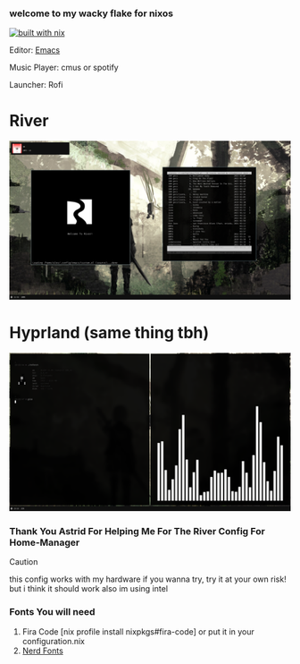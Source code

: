 ### welcome to my wacky flake for nixos
[![built with nix](https://builtwithnix.org/badge.svg)](https://builtwithnix.org)

Editor: [Emacs](https://github.com/alexzsk/glomacs)

Music Player: cmus or spotify

Launcher: Rofi

# River
<img src=./ss/image.png>


# Hyprland (same thing tbh)
<img src=./ss/20240901_23h23m22s_grim.png>


### Thank You Astrid For Helping Me For The River Config For Home-Manager

> [!CAUTION]
> this config works with my hardware if you wanna try, try it at your own risk! but i think it should work also im using intel

### Fonts You will need
1. Fira Code [nix profile install nixpkgs#fira-code] or put it in your configuration.nix
2. [Nerd Fonts](https://www.nerdfonts.com/#home)
